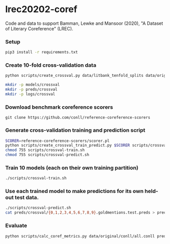 # lrec20202-coref

Code and data to support Bamman, Lewke and Mansoor (2020), "A Dataset of Literary Coreference" (LREC).

### Setup

```sh
pip3 install -r requirements.txt
```

### Create 10-fold cross-validation data

```sh
python scripts/create_crossval.py data/litbank_tenfold_splits data/original/conll/  data/litbank_tenfold_splits

mkdir -p models/crossval
mkdir -p preds/crossval
mkdir -p logs/crossval
```

### Download benchmark coreference scorers

```
git clone https://github.com/conll/reference-coreference-scorers
```

### Generate cross-validation training and prediction script

```sh
SCORER=reference-coreference-scorers/scorer.pl
python scripts/create_crossval_train_predict.py $SCORER scripts/crossval-train.sh scripts/crossval-predict.sh
chmod 755 scripts/crossval-train.sh
chmod 755 scripts/crossval-predict.sh

```

### Train 10 models (each on their own training partition)

```sh
./scripts/crossval-train.sh
```

### Use each trained model to make predictions for its own held-out test data.

```sh
./scripts/crossval-predict.sh
cat preds/crossval/{0,1,2,3,4,5,6,7,8,9}.goldmentions.test.preds > preds/crossval/all.goldmentions.test.preds
```

### Evaluate

```sh
python scripts/calc_coref_metrics.py data/original/conll/all.conll preds/crossval/all.goldmentions.test.preds $SCORER
```





